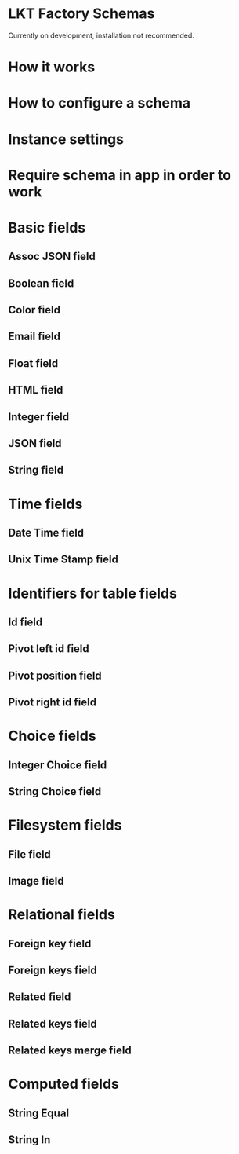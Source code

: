 # LKT Factory Schemas

Currently on development, installation not recommended.

# How it works

# How to configure a schema

# Instance settings

# Require schema in app in order to work

# Basic fields
## Assoc JSON field
## Boolean field
## Color field
## Email field
## Float field
## HTML field
## Integer field
## JSON field
## String field

# Time fields
## Date Time field
## Unix Time Stamp field


# Identifiers for table fields
## Id field
## Pivot left id field
## Pivot position field
## Pivot right id field


# Choice fields
## Integer Choice field
## String Choice field


# Filesystem fields
## File field
## Image field


# Relational fields
## Foreign key field
## Foreign keys field
## Related field
## Related keys field
## Related keys merge field


# Computed fields
## String Equal
## String In